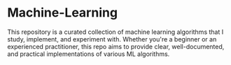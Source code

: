 # Machine-Learning
This repository is a curated collection of machine learning algorithms that I study, implement, and experiment with. Whether you're a beginner or an experienced practitioner, this repo aims to provide clear, well-documented, and practical implementations of various ML algorithms.
